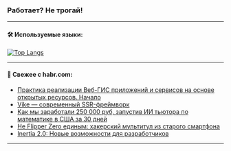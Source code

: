 ### Работает? Не трогай!

---
<!--
#### 🛠️ Technical stack:

![Java](https://img.shields.io/badge/Java-informational?logo=Oracle&style=flat&logoColor=white&color=FF4500)
![Kotlin](https://img.shields.io/badge/Kotlin-informational?logo=Kotlin&style=flat&logoColor=white&color=774D97)
![TS](https://img.shields.io/badge/TypeScript-informational?logo=typeScript&style=flat&logoColor=black&color=017acc)
![Python](https://img.shields.io/badge/Python-informational?logo=Python&style=flat&logoColor=black&color=ffdd54) <br>
![Spring](https://img.shields.io/badge/Spring-informational?logo=Spring&style=flat&logoColor=white&color=6DB33F) 
![SpringBoot](https://img.shields.io/badge/SpringBoot-informational?logo=SpringBoot&style=flat&logoColor=white&color=6DB33F)
![Nest](https://img.shields.io/badge/NestJS-informational?logo=NestJS&style=flat&logoColor=white&color=E0234E) 
![NodeJS](https://img.shields.io/badge/NodeJS-informational?logo=node.js&style=flat&logoColor=white&color=70A760)<br>
![PostgreSQL](https://img.shields.io/badge/PostgreSQL-informational?logo=PostgreSQL&style=flat&logoColor=white&color=DAA520)
![MongoDB](https://img.shields.io/badge/MongoDB-informational?logo=MongoDB&style=flat&logoColor=white&color=870000)
![Apache](https://img.shields.io/badge/Apache-informational?logo=apache&style=flat&logoColor=white&color=f74e28)

___ 
-->

#### 🛠️ Используемые языки:

[![Top Langs](https://github-readme-stats-u2qms2cxw-advtsettinggmailcoms-projects.vercel.app/api/top-langs/?username=zloylis&langs_count=10&hide_title=true&title_color=e6edf3&size_weight=0.5&count_weight=0.5&layout=compact&hide_progress=true&hide_border=true&theme=dracula)](https://github.com/zloylis)

<!---


####  :octocat:&nbsp;&nbsp; Статистика:

![GitHub stats](https://github-readme-stats-u2qms2cxw-advtsettinggmailcoms-projects.vercel.app/api?username=zloylis&show_icons=true&hide_border=true&theme=dracula&title_color=e6edf3&include_all_commits=true&count_private=true&hide_rank=false&hide_title=true&rank_icon=github)
-->
---

#### 💬 Свежее с habr.com:

<!-- BLOG-POST-LIST:START -->
- [Практика реализации Веб-ГИС приложений и сервисов на основе открытых ресурсов. Начало](https://habr.com/ru/articles/848558/?utm_source=habrahabr&utm_medium=rss&utm_campaign=848558)
- [Vike — современный SSR-фреймворк](https://habr.com/ru/articles/848552/?utm_source=habrahabr&utm_medium=rss&utm_campaign=848552)
- [Как мы заработали 250 000 руб, запустив ИИ тьютора по математике в США за 30 дней](https://habr.com/ru/articles/848534/?utm_source=habrahabr&utm_medium=rss&utm_campaign=848534)
- [Не Flipper Zero единым: хакерский мультитул из старого смартфона](https://habr.com/ru/companies/ru_mts/articles/848524/?utm_source=habrahabr&utm_medium=rss&utm_campaign=848524)
- [Inertia 2.0: Новые возможности для разработчиков](https://habr.com/ru/articles/848514/?utm_source=habrahabr&utm_medium=rss&utm_campaign=848514)
<!-- BLOG-POST-LIST:END -->

---
